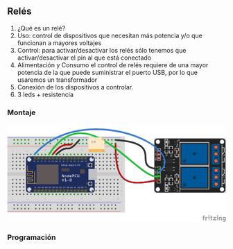 ## Relés

1. ¿Qué es un relé?
1. Uso:  control de dispositivos que necesitan más potencia y/o que funcionan a mayores voltajes
1. Control: para activar/desactivar los relés sólo tenemos que activar/desactivar el pin al que está conectado
1. Alimentación y Consumo el control de relés requiere de una mayor potencia de la que puede suministrar el puerto USB, por lo que usaremos un transformador
1. Conexión de los dispositivos a controlar. 
  1. 3 leds + resistencia

### Montaje

![Relés](./images/Reles_bb.png)

### Programación


